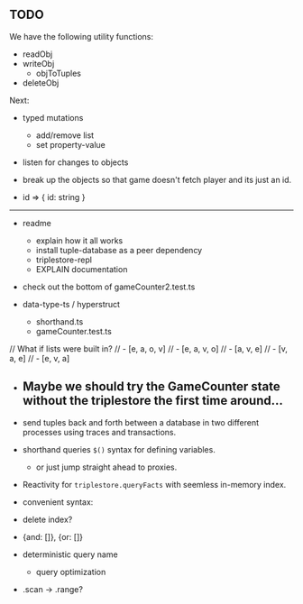 ## TODO


We have the following utility functions:
- readObj
- writeObj
	- objToTuples
- deleteObj

Next:
- typed mutations
  - add/remove list
  - set property-value
- listen for changes to objects

- break up the objects so that game doesn't fetch player and its just an id.
- id => { id: string }


---

- readme
	- explain how it all works
	- install tuple-database as a peer dependency
	- triplestore-repl
	- EXPLAIN documentation


- check out the bottom of gameCounter2.test.ts



- data-type-ts / hyperstruct
	- shorthand.ts
	- gameCounter.test.ts

// What if lists were built in?
// - [e, a, o, v]
// - [e, a, v, o]
// - [a, v, e]
// - [v, a, e]
// - [e, v, a]


- Maybe we should try the GameCounter state without the triplestore the first time around...
	-


- send tuples back and forth between a database in two different processes using traces and transactions.
- shorthand queries `$()` syntax for defining variables.
	- or just jump straight ahead to proxies.


- Reactivity for `triplestore.queryFacts` with seemless in-memory index.

- convenient syntax:
- delete index?
- {and: []}, {or: []}

- deterministic query name
	- query optimization

- .scan -> .range?